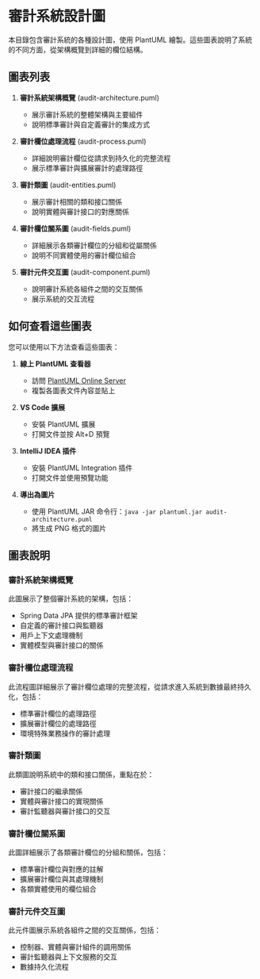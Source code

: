 # 審計系統設計圖

本目錄包含審計系統的各種設計圖，使用 PlantUML 繪製。這些圖表說明了系統的不同方面，從架構概覽到詳細的欄位結構。

## 圖表列表

1. **審計系統架構概覽** (audit-architecture.puml)
   - 展示審計系統的整體架構與主要組件
   - 說明標準審計與自定義審計的集成方式

2. **審計欄位處理流程** (audit-process.puml)
   - 詳細說明審計欄位從請求到持久化的完整流程
   - 展示標準審計與擴展審計的處理路徑

3. **審計類圖** (audit-entities.puml)
   - 展示審計相關的類和接口關係
   - 說明實體與審計接口的對應關係

4. **審計欄位關系圖** (audit-fields.puml)
   - 詳細展示各類審計欄位的分組和從屬關係
   - 說明不同實體使用的審計欄位組合

5. **審計元件交互圖** (audit-component.puml)
   - 說明審計系統各組件之間的交互關係
   - 展示系統的交互流程

## 如何查看這些圖表

您可以使用以下方法查看這些圖表：

1. **線上 PlantUML 查看器**
   - 訪問 [PlantUML Online Server](http://www.plantuml.com/plantuml/uml/)
   - 複製各圖表文件內容並貼上

2. **VS Code 擴展**
   - 安裝 PlantUML 擴展
   - 打開文件並按 Alt+D 預覽

3. **IntelliJ IDEA 插件**
   - 安裝 PlantUML Integration 插件
   - 打開文件並使用預覽功能

4. **導出為圖片**
   - 使用 PlantUML JAR 命令行：`java -jar plantuml.jar audit-architecture.puml`
   - 將生成 PNG 格式的圖片

## 圖表說明

### 審計系統架構概覽

此圖展示了整個審計系統的架構，包括：
- Spring Data JPA 提供的標準審計框架
- 自定義的審計接口與監聽器
- 用戶上下文處理機制
- 實體模型與審計接口的關係

### 審計欄位處理流程

此流程圖詳細展示了審計欄位處理的完整流程，從請求進入系統到數據最終持久化，包括：
- 標準審計欄位的處理路徑
- 擴展審計欄位的處理路徑
- 環境特殊業務操作的審計處理

### 審計類圖

此類圖說明系統中的類和接口關係，重點在於：
- 審計接口的繼承關係
- 實體與審計接口的實現關係
- 審計監聽器與審計接口的交互

### 審計欄位關系圖

此圖詳細展示了各類審計欄位的分組和關係，包括：
- 標準審計欄位與對應的註解
- 擴展審計欄位與其處理機制
- 各類實體使用的欄位組合

### 審計元件交互圖

此元件圖展示系統各組件之間的交互關係，包括：
- 控制器、實體與審計組件的調用關係
- 審計監聽器與上下文服務的交互
- 數據持久化流程